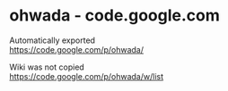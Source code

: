 # ohwada - code.google.com

Automatically exported <br/>
https://code.google.com/p/ohwada/

Wiki was not copied <br/>
https://code.google.com/p/ohwada/w/list
